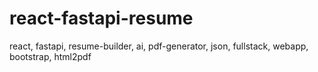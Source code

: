 # react-fastapi-resume
react, fastapi, resume-builder, ai, pdf-generator, json, fullstack, webapp, bootstrap, html2pdf
